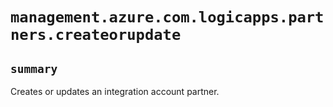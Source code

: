 # `management.azure.com.logicapps.partners.createorupdate`

## `summary`
Creates or updates an integration account partner.


